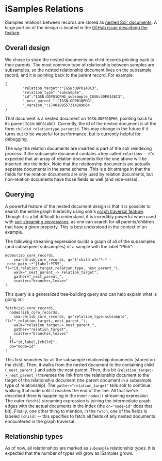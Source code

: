 # iSamples Relations

iSamples relations between records are stored as [nested Solr documents](https://solr.apache.org/guide/solr/latest/indexing-guide/indexing-nested-documents.html).  A large portion of the design is located in the [GitHub issue describing the feature](https://github.com/isamplesorg/isamples_inabox/issues/192).

## Overall design

We chose to store the nested documents on child records pointing back to their parents.  The most common type of relationship between samples are subsamples, so the nested relationship document lives on the subsample record, and it is pointing back to the parent record.  For example:

```
{
        "relation_target":"IGSN:ODP014BC3",
        "relation_type":"subsample",
        "id":"IGSN:ODP01QPHG_subsample_IGSN:ODP014BC3",
        "_nest_parent_":"IGSN:ODP01QPHG",
        "_version_":1740189557314289664
}
```

That document is a nested document on `IGSN:ODP01QPHG`, pointing back to its parent `IGSN:ODP014BC3`.  Currently, the id of the nested document is of the form `childid_relationtype_parentid`.  This may change in the future if it turns out to be wasteful for performance, but is currently helpful for debugging.

The way the relation documents are inserted is part of the solr reindexing process.  If the subsample document contains a key called `relations` -- it's expected that an array of relation documents like the one above will be inserted into the index.  Note that the relationship documents are actually separate documents in the same schema.  This is a bit strange in that the fields for the relation documents are only used by relation documents, but non-relation documents have those fields as well (and vice-versa).

## Querying

A powerful feature of the nested document design is that it is possible to search the entire graph hierarchy using solr's [graph traversal feature](https://solr.apache.org/guide/solr/latest/query-guide/graph-traversal.html).  Though it is a bit difficult to understand, it is incredibly powerful when used with [solr streaming expressions](https://solr.apache.org/guide/solr/latest/query-guide/streaming-expressions.html), as one can search for all parents/children that have a given property.  This is best understood in the context of an example.

The following streaming expression builds a graph of all of the subsamples (and subsequent subsamples) of a sample with the label "PI55":

```
nodes(isb_core_records, 
    search(isb_core_records, q="{!child of="*:* -_nest_path_:*"}label:PI55", fl="id,relation_target,relation_type,_nest_parent_"), 
    walk="_nest_parent_-> relation_target",
    gather="_nest_parent_",
    scatter="branches,leaves"
)
```

This query is a generalized tree-building query and can help explain what is going on:

```
fetch(isb_core_records,
  nodes(isb_core_records, 
    search(isb_core_records, q="relation_type:subsample", fl="*,relation_target,_nest_parent_"), 
    walk="relation_target->_nest_parent_",
    gather="relation_target",
    scatter="branches,leaves"
  ),
  fl="id,label,[child]",
  on="node=id"
)
```

This first searches for all the subsample relationship documents (stored on the child).  Then, it walks from the nested document to the containing child (`_nest_parent_`) and adds the nest parent.  Then, this bit (`relation_target->_nest_parent_`) traverses the link from the relationship document to the target of the relationship document (the parent document in a subsample type of relationship).  The `gather="relation_target"` tells solr to continue walking that node until it reaches the end of the line.  All that we've described there is happening in the inner `nodes()` streaming expression.  The outer `fetch()` streaming expression is joining the intermediate graph edges with the actual documents in the index (the `on="node=id"` does that bit).  Finally, one other thing to mention, in the `fetch`, one of the fields is labeled `[child]` -- this specifies to fetch all fields of any nested documents encountered in the graph traversal.

## Relationship types

As of now, all relationships are marked as `subsample` relationship types.  It is expected that the number of types will grow as iSamples grows.